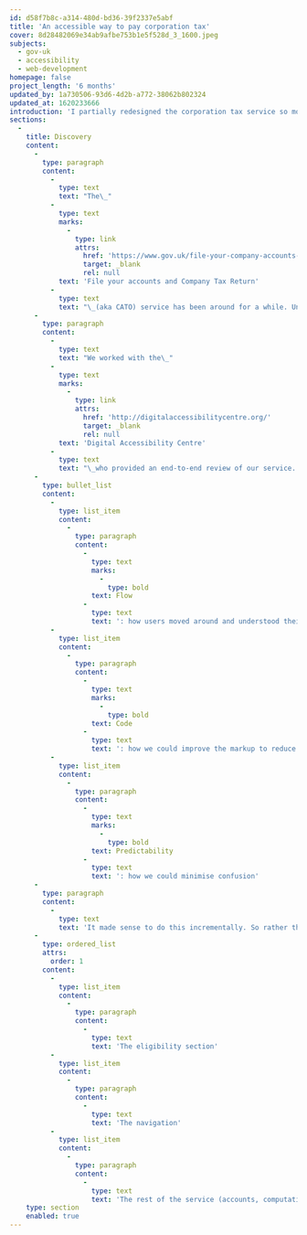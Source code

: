 ```yaml
---
id: d58f7b8c-a314-480d-bd36-39f2337e5abf
title: 'An accessible way to pay corporation tax'
cover: 8d28482069e34ab9afbe753b1e5f528d_3_1600.jpeg
subjects:
  - gov-uk
  - accessibility
  - web-development
homepage: false
project_length: '6 months'
updated_by: 1a730506-93d6-4d2b-a772-38062b802324
updated_at: 1620233666
introduction: 'I partially redesigned the corporation tax service so more people could use it.'
sections:
  -
    title: Discovery
    content:
      -
        type: paragraph
        content:
          -
            type: text
            text: "The\_"
          -
            type: text
            marks:
              -
                type: link
                attrs:
                  href: 'https://www.gov.uk/file-your-company-accounts-and-tax-return'
                  target: _blank
                  rel: null
            text: 'File your accounts and Company Tax Return'
          -
            type: text
            text: "\_(aka CATO) service has been around for a while. Unfortunately, not everyone could use it. It had some accessibility issues which we needed to solve, pronto!"
      -
        type: paragraph
        content:
          -
            type: text
            text: "We worked with the\_"
          -
            type: text
            marks:
              -
                type: link
                attrs:
                  href: 'http://digitalaccessibilitycentre.org/'
                  target: _blank
                  rel: null
            text: 'Digital Accessibility Centre'
          -
            type: text
            text: "\_who provided an end-to-end review of our service. From this report, we identified three areas for improvement:"
      -
        type: bullet_list
        content:
          -
            type: list_item
            content:
              -
                type: paragraph
                content:
                  -
                    type: text
                    marks:
                      -
                        type: bold
                    text: Flow
                  -
                    type: text
                    text: ': how users moved around and understood their place in the overall service.'
          -
            type: list_item
            content:
              -
                type: paragraph
                content:
                  -
                    type: text
                    marks:
                      -
                        type: bold
                    text: Code
                  -
                    type: text
                    text: ': how we could improve the markup to reduce the effort for users of assistive technology.'
          -
            type: list_item
            content:
              -
                type: paragraph
                content:
                  -
                    type: text
                    marks:
                      -
                        type: bold
                    text: Predictability
                  -
                    type: text
                    text: ': how we could minimise confusion'
      -
        type: paragraph
        content:
          -
            type: text
            text: 'It made sense to do this incrementally. So rather than redesign the whole service at once, we decided to tackle, in order:'
      -
        type: ordered_list
        attrs:
          order: 1
        content:
          -
            type: list_item
            content:
              -
                type: paragraph
                content:
                  -
                    type: text
                    text: 'The eligibility section'
          -
            type: list_item
            content:
              -
                type: paragraph
                content:
                  -
                    type: text
                    text: 'The navigation'
          -
            type: list_item
            content:
              -
                type: paragraph
                content:
                  -
                    type: text
                    text: 'The rest of the service (accounts, computations, etc.)'
    type: section
    enabled: true
---
```


